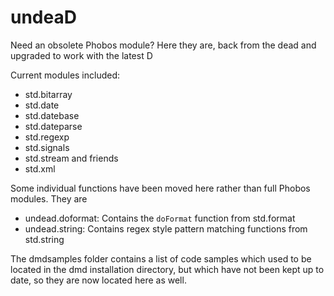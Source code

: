 undeaD
======

Need an obsolete Phobos module? Here they are, back from the dead and upgraded to work with the latest D

Current modules included:

* std.bitarray
* std.date
* std.datebase
* std.dateparse
* std.regexp
* std.signals
* std.stream and friends
* std.xml

Some individual functions have been moved here rather than full Phobos modules. They are

* undead.doformat: Contains the `doFormat` function from std.format
* undead.string: Contains regex style pattern matching functions from std.string

The dmdsamples folder contains a list of code samples which used to be located 
in the dmd installation directory, but which have not been kept up to date, so
they are now located here as well.

